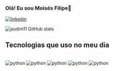 ### Olá! Eu sou Moisés Filipe👋

[![linkedin](https://img.shields.io/badge/LinkedIn-0077B5?style=for-the-badge&logo=linkedin&logoColor=white)](https://www.linkedin.com/in/moises-filipe-melonio-fontenele-6a1166217/)


![pudim11 GitHub stats](https://github-readme-stats.vercel.app/api?username=pudim11&show_icons=true&theme=radical)

## Tecnologias que uso no meu dia

<div style= "display: inline_block"><br/>
    <img align="center" alt="python" src="https://img.shields.io/badge/Python-3776AB?style=for-the-badge&logo=python&logoColor=white">
    <img align="center" alt="python" src="https://img.shields.io/badge/JavaScript-F7DF1E?style=for-the-badge&logo=javascript&logoColor=black">
    <img align="center" alt="python" src="https://img.shields.io/badge/Java-ED8B00?style=for-the-badge&logo=openjdk&logoColor=white">
    <img align="center" alt="python" src="https://img.shields.io/badge/PHP-777BB4?style=for-the-badge&logo=php&logoColor=white">
    <img align="center" alt="python" src="https://img.shields.io/badge/MySQL-00000F?style=for-the-badge&logo=mysql&logoColor=white">

</div>
